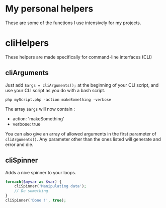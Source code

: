 # My personal helpers

These are some of the functions I use intensively for my projects.

# cliHelpers

These helpers are made specifically for command-line interfaces (CLI)

## cliArguments

Just add `$args = cliArguments();` at the beginning of your CLI script, and use your CLI script as you do with a bash
script.

```
php myScript.php -action makeSomething -verbose
```

The array `$args` will now contain :
- action: 'makeSomething'
- verbose: true

You can also give an array of allowed arguments in the first parameter of `cliArguments()`. Any parameter other than
the ones listed will generate and error and die.

## cliSpinner

Adds a nice spinner to your loops.

```php
foreach($myvar as $var) {
    cliSpinner('Manipulating data');
    // Do something
}
cliSpinner('Done !', true);

```
